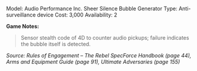 Model: Audio Performance Inc. Sheer Silence Bubble
Generator
Type: Anti-surveillance device
Cost: 3,000
Availability: 2

**Game Notes:** 
> Sensor stealth code of 4D to counter audio pickups; failure indicates the bubble itself is detected.

*Source: Rules of Engagement – The Rebel SpecForce Handbook (page 44), Arms and Equipment Guide (page 91), Ultimate Adversaries (page 155)*